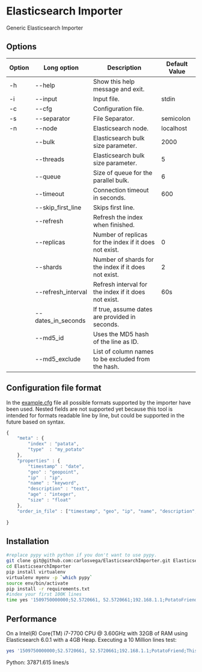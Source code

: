 # Elasticsearch Importer
Generic Elasticsearch Importer

## Options

| Option | Long option        | Description                                            | Default Value |
|--------|--------------------|--------------------------------------------------------|---------------|
| -h     | --help             | Show this help message and exit.                       |               |
| -i     | --input            | Input file.                                            | stdin         |
| -c     | --cfg              | Configuration file.                                    |               |
| -s     | --separator        | File Separator.                                        | semicolon     |
| -n     | --node             | Elasticsearch node.                                    | localhost     |
|        | --bulk             | Elasticsearch bulk size parameter.                     | 2000          |
|        | --threads          | Elasticsearch bulk size parameter.                     | 5             |
|        | --queue            | Size of queue for the parallel bulk.                   | 6             |
|        | --timeout          | Connection timeout in seconds.                         | 600           |
|        | --skip_first_line  | Skips first line.                                      |               |
|        | --refresh          | Refresh the index when finished.                       |               |
|        | --replicas         | Number of replicas for the index if it does not exist. | 0             |
|        | --shards           | Number of shards for the index if it does not exist.   | 2             |
|        | --refresh_interval | Refresh interval for the index if it does not exist.   | 60s           |
|        | --dates_in_seconds | If true, assume dates are provided in seconds.         |               |
|        | --md5_id           | Uses the MD5 hash of the line as ID.                   |               |
|        | --md5_exclude      | List of column names to be excluded from the hash.     |               |

## Configuration file format

In the [example.cfg](https://github.com/carlosvega/ElasticsearchImporter/blob/master/example.cfg) file all possible formats supported by the importer have been used. Nested fields are not supported yet because this tool is intended for formats readable line by line, but could be supported in the future based on syntax.

```JavaScript
{
	"meta" : {
		"index" : "patata",
		"type"  : "my_potato"
	},
	"properties" : {
		"timestamp" : "date",
		"geo" : "geopoint",
		"ip"  : "ip",
		"name" : "keyword",
		"description" : "text",
		"age" : "integer",
		"size" : "float"
	},
	"order_in_file" : ["timestamp", "geo", "ip", "name", "description", "age", "size"]
	
}
```

## Installation

```Bash
#replace pypy with python if you don't want to use pypy.
git clone git@github.com:carlosvega/ElasticsearchImporter.git ElasticsearchImporter
cd ElasticsearchImporter
pip install virtualenv
virtualenv myenv -p `which pypy`
source env/bin/activate 
pip install -r requirements.txt
#index your first 100K lines
time yes '1509750000000;52.5720661, 52.5720661;192.168.1.1;PotatoFriend;This is a potato and it is your friend;20;201.1' | head -100000 | pv -l | pypy elasticImporter.py -c example.cfg
```

## Performance

On a Intel(R) Core(TM) i7-7700 CPU @ 3.60GHz with 32GB of RAM using Elasticsearch 6.0.1  with a 4GB Heap.
Executing a 10 Million lines test:

```Bash
yes '1509750000000;52.5720661, 52.5720661;192.168.1.1;PotatoFriend;This is a potato and it is your friend;20;201.1' | head --10000000 | pv -l | time python elasticImporter.py -c example.cfg                                                             
```

Python: 37871.615 lines/s
